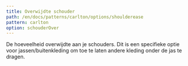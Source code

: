 ```yaml
---
title: Overwijdte schouder
path: /en/docs/patterns/carlton/options/shoulderease
pattern: carlton
option: schouderOver
---
```


De hoeveelheid overwijdte aan je schouders. Dit is een specifieke optie voor jassen/buitenkleding om toe te laten andere kleding onder de jas te dragen.